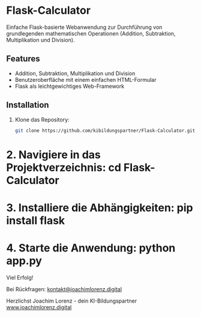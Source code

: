 # Flask-Calculator

Einfache Flask-basierte Webanwendung zur Durchführung von grundlegenden mathematischen Operationen (Addition, Subtraktion, Multiplikation und Division).

## Features

- Addition, Subtraktion, Multiplikation und Division
- Benutzeroberfläche mit einem einfachen HTML-Formular
- Flask als leichtgewichtiges Web-Framework

## Installation

1. Klone das Repository:
   ```bash
   git clone https://github.com/kibildungspartner/Flask-Calculator.git
   
# 2. Navigiere in das Projektverzeichnis: cd Flask-Calculator
# 3. Installiere die Abhängigkeiten: pip install flask
# 4. Starte die Anwendung: python app.py

Viel Erfolg!

Bei Rückfragen: kontakt@joachimlorenz.digital

Herzlichst
Joachim Lorenz - dein KI-Bildungspartner
www.joachimlorenz.digital

